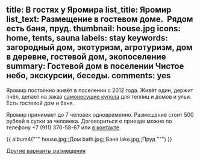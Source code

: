 title: В гостях у Яромира
list_title: Яромир
list_text: Размещение в гостевом доме.  Рядом есть баня, пруд.
thumbnail: house.jpg
icons: home, tents, sauna
labels: stay
keywords: загородный дом, экотуризм, агротуризм, дом в деревне, гостевой дом, экопоселение
summary: Гостевой дом в поселении Чистое небо, экскурсии, беседы.
comments: yes
---
Яромир постоянно живёт в поселении с 2012 года.  Живёт один, держит пчёл, делает на заказ [самонесущие купола](https://shop.chistoe-nebo.info/items/18/) для теплиц и домов и ульи.  Есть гостевой дом и баня.

Яромир принимает до 7 человек одновременно.  Размещение стоит 500 рублей в сутки за человека.  Договориться о приезде можно по телефону +7 (911) 370-58-67 или [в контакте](https://new.vk.com/igaruha73).

{{ album4("""
house.jpg;;Дом
bath.jpg;;Баня
lake.jpg;;Пруд
""") }}

[Другие варианты размещения](/stay/)
